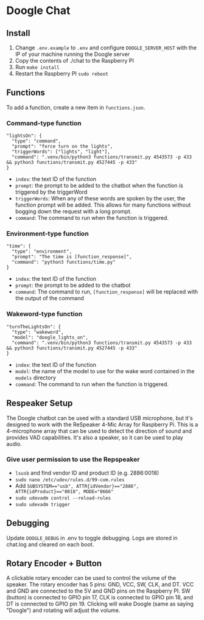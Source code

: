 # Doogle Chat

## Install

1. Change `.env.example` to `.env` and configure `DOOGLE_SERVER_HOST` with the IP of your machine running the Doogle server
2. Copy the contents of ./chat to the Raspberry PI
3. Run `make install`
4. Restart the Raspberry PI `sudo reboot`

## Functions

To add a function, create a new item in `functions.json`.

### Command-type function

```
"lightsOn": {
  "type": "command",
  "prompt": "force turn on the lights",
  "triggerWords": ["lights", "light"],
  "command": ".venv/bin/python3 functions/transmit.py 4543573 -p 433 && python3 functions/transmit.py 4527445 -p 433"
}
```

- `index`: the text ID of the function
- `prompt`: the prompt to be added to the chatbot when the function is triggered by the triggerWord
- `triggerWords`: When any of these words are spoken by the user, the function prompt will be added. This allows for many functions without bogging down the request with a long prompt.
- `command`: The command to run when the function is triggered.

### Environment-type function

```
"time": {
  "type": "environment",
  "prompt": "The time is [function_response]",
  "command": "python3 functions/time.py"
}
```

- `index`: the text ID of the function
- `prompt`: the prompt to be added to the chatbot
- `command`: The command to run, `[function_response]` will be replaced with the output of the command

### Wakeword-type function

```
"turnTheLightsOn": {
  "type": "wakeword",
  "model": "doogle_lights_on",
  "command": ".venv/bin/python3 functions/transmit.py 4543573 -p 433 && python3 functions/transmit.py 4527445 -p 433"
}
```

- `index`: the text ID of the function
- `model`: the name of the model to use for the wake word contained in the `models` directory
- `command`: The command to run when the function is triggered.

## Respeaker Setup

The Doogle chatbot can be used with a standard USB microphone, but it's designed to work with the ReSpeaker 4-Mic Array for Raspberry Pi. This is a 4-microphone array that can be used to detect the direction of sound and provides VAD capabilities. It's also a speaker, so it can be used to play audio.

### Give user permission to use the Repspeaker

- `lsusb` and find vendor ID and product ID (e.g. 2886:0018)
- `sudo nano /etc/udev/rules.d/99-com.rules`
- Add `SUBSYSTEM=="usb", ATTR{idVendor}=="2886", ATTR{idProduct}=="0018", MODE="0666"`
- `sudo udevadm control --reload-rules`
- `sudo udevadm trigger`

## Debugging

Update `DOOGLE_DEBUG` in .env to toggle debugging. Logs are stored in chat.log and cleared on each boot.

## Rotary Encoder + Button

A clickable rotary encoder can be used to control the volume of the speaker. The rotary encoder has 5 pins: GND, VCC, SW, CLK, and DT. VCC and GND are connected to the 5V and GND pins on the Raspberry PI. SW (button) is connected to GPIO pin 17, CLK is connected to GPIO pin 18, and DT is connected to GPIO pin 19. Clicking will wake Doogle (same as saying "Doogle") and rotating will adjust the volume. 